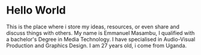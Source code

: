 # Hello World
This is the place where i store my ideas, resources, or even share and discuss things with others.
My name is Emmanuel Masambu, I qualified with a bachelor's Degree in Media Technology. I have specialised in Audio-Visual Production and Graphics Design. I am 27 years old, i come from Uganda.

